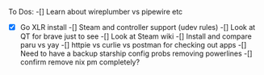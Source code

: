


To Dos:
-[] Learn about wireplumber vs pipewire etc
-[x] Go XLR install
-[] Steam and controller support (udev rules)
-[] Look at QT for brave just to see
-[] Look at Steam wiki
-[] Install and compare paru vs yay
-[] httpie vs curlie vs postman for checking out apps
-[] Need to have a backup starship config probs removing powerlines
-[] confirm remove nix pm completely?
